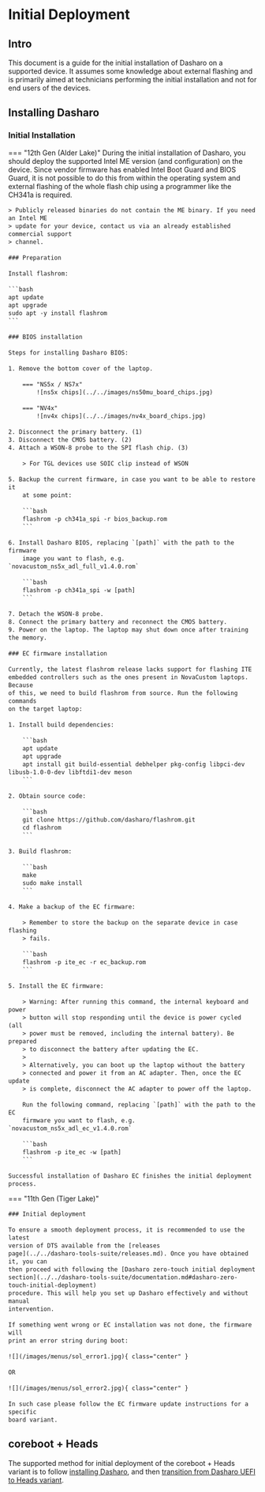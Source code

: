 # Initial Deployment

## Intro

This document is a guide for the initial installation of Dasharo on a supported
device. It assumes some knowledge about external flashing and is primarily aimed
at technicians performing the initial installation and not for end users of the
devices.

## Installing Dasharo

### Initial Installation

=== "12th Gen (Alder Lake)"
    During the initial installation of Dasharo, you should deploy the supported
    Intel ME version (and configuration) on the device. Since vendor firmware
    has enabled Intel Boot Guard and BIOS Guard, it is not possible to do this
    from within the operating system and external flashing of the whole flash
    chip using a programmer like the CH341a is required.

    > Publicly released binaries do not contain the ME binary. If you need an Intel ME
    > update for your device, contact us via an already established commercial support
    > channel.

    ### Preparation

    Install flashrom:

    ```bash
    apt update
    apt upgrade
    sudo apt -y install flashrom
    ```

    ### BIOS installation

    Steps for installing Dasharo BIOS:

    1. Remove the bottom cover of the laptop.

        === "NS5x / NS7x"
            ![ns5x chips](../../images/ns50mu_board_chips.jpg)

        === "NV4x"
            ![nv4x chips](../../images/nv4x_board_chips.jpg)

    2. Disconnect the primary battery. (1)
    3. Disconnect the CMOS battery. (2)
    4. Attach a WSON-8 probe to the SPI flash chip. (3)

        > For TGL devices use SOIC clip instead of WSON

    5. Backup the current firmware, in case you want to be able to restore it
        at some point:

        ```bash
        flashrom -p ch341a_spi -r bios_backup.rom
        ```

    6. Install Dasharo BIOS, replacing `[path]` with the path to the firmware
        image you want to flash, e.g. `novacustom_ns5x_adl_full_v1.4.0.rom`

        ```bash
        flashrom -p ch341a_spi -w [path]
        ```

    7. Detach the WSON-8 probe.
    8. Connect the primary battery and reconnect the CMOS battery.
    9. Power on the laptop. The laptop may shut down once after training the memory.

    ### EC firmware installation

    Currently, the latest flashrom release lacks support for flashing ITE
    embedded controllers such as the ones present in NovaCustom laptops. Because
    of this, we need to build flashrom from source. Run the following commands
    on the target laptop:

    1. Install build dependencies:

        ```bash
        apt update
        apt upgrade
        apt install git build-essential debhelper pkg-config libpci-dev libusb-1.0-0-dev libftdi1-dev meson
        ```

    2. Obtain source code:

        ```bash
        git clone https://github.com/dasharo/flashrom.git
        cd flashrom
        ```

    3. Build flashrom:

        ```bash
        make
        sudo make install
        ```

    4. Make a backup of the EC firmware:

        > Remember to store the backup on the separate device in case flashing
        > fails.

        ```bash
        flashrom -p ite_ec -r ec_backup.rom
        ```

    5. Install the EC firmware:

        > Warning: After running this command, the internal keyboard and power
        > button will stop responding until the device is power cycled (all
        > power must be removed, including the internal battery). Be prepared
        > to disconnect the battery after updating the EC.
        >
        > Alternatively, you can boot up the laptop without the battery
        > connected and power it from an AC adapter. Then, once the EC update
        > is complete, disconnect the AC adapter to power off the laptop.

        Run the following command, replacing `[path]` with the path to the EC
        firmware you want to flash, e.g. `novacustom_ns5x_adl_ec_v1.4.0.rom`

        ```bash
        flashrom -p ite_ec -w [path]
        ```

    Successful installation of Dasharo EC finishes the initial deployment
    process.

=== "11th Gen (Tiger Lake)"

    ### Initial deployment

    To ensure a smooth deployment process, it is recommended to use the latest
    version of DTS available from the [releases
    page](../../dasharo-tools-suite/releases.md). Once you have obtained it, you can
    then proceed with following the [Dasharo zero-touch initial deployment
    section](../../dasharo-tools-suite/documentation.md#dasharo-zero-touch-initial-deployment)
    procedure. This will help you set up Dasharo effectively and without manual
    intervention.

    If something went wrong or EC installation was not done, the firmware will
    print an error string during boot:

    ![](/images/menus/sol_error1.jpg){ class="center" }

    OR

    ![](/images/menus/sol_error2.jpg){ class="center" }

    In such case please follow the EC firmware update instructions for a specific
    board variant.

## coreboot + Heads

The supported method for initial deployment of the coreboot + Heads variant is
to follow [installing Dasharo](#installing-dasharo), and then
[transition from Dasharo UEFI to Heads variant](/unified/novacustom/firmware-transition#switching-from-dasharo-uefi-to-heads).
